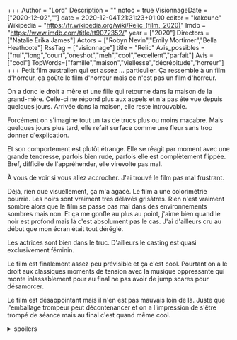 +++
Author = "Lord"
Description = ""
notoc = true
VisionnageDate = ["2020-12-02",""]
date = 2020-12-04T21:31:23+01:00
editor = "kakoune"
Wikipedia = "https://fr.wikipedia.org/wiki/Relic_(film,_2020)"
Imdb = "https://www.imdb.com/title/tt9072352/"
year = ["2020"]
Directors = ["Natalie Erika James"]
Actors = ["Robyn Nevin","Emily Mortimer","Bella Heathcote"]
RssTag = ["visionnage"]
title = "Relic"
Avis_possibles = ["nul","long","court","oneshot","meh","cool","excellent","parfait"]
Avis = ["cool"] 
TopWords=["famille","maison","viellesse","décrépitude","horreur"]
+++
Petit film australien qui est assez … particulier.
Ça ressemble à un film d'horreur, ça goûte le film d'horreur mais ce n'est pas un film d'horreur.

On a donc le droit a mère et une fille qui retourne dans la maison de la grand-mère.
Celle-ci ne répond plus aux appels et n'a pas été vue depuis quelques jours.
Arrivée dans la maison, elle reste introuvable.

Forcément on s'imagine tout un tas de trucs plus ou moins macabre.
Mais quelques jours plus tard, elle refait surface comme une fleur sans trop donner d'explication.

Et son comportement est plutôt étrange.
Elle se réagit par moment avec une grande tendresse, parfois bien rude, parfois elle est complètement flippée.
Bref, difficile de l'appréhender, elle virevolte pas mal.

À vous de voir si vous allez accrocher.
J'ai trouvé le film pas mal frustrant.

Déjà, rien que visuellement, ça m'a agacé.
Le film a une colorimétrie pourrie.
Les noirs sont vraiment très délavés grisâtres.
Rien n'est vraiment sombre alors que le film se passe pas mal dans des environnements sombres mais non.
Et ça me gonfle au plus au point, j'aime bien quand le noir est profond mais là c'est absolument pas le cas.
J'ai d'ailleurs cru au début que mon écran était tout déréglé.

Les actrices sont bien dans le truc.
D'ailleurs le casting est quasi exclusivement féminin.

Le film est finalement assez peu prévisible et ça c'est cool.
Pourtant on a le droit aux classiques moments de tension avec la musique oppressante qui monte inlassablement pour au final ne pas avoir de jump scares pour désamorcer.

Le film est désappointant mais il n'en est pas mauvais loin de là.
Juste que l'emballage trompeur peut décontenancer et on a l'impression de s'être trompé de séance mais au final c'est quand même cool.

<details><summary>spoilers</summary>

Je dois avouer que j'ai été très frustré qu'il n'y ait pas plus d'éléments d'horreur que ce soit surnaturel, ou violence ou je ne sais quoi d'autre.

D'ailleurs la scène finale où la mère dépiaute (dégueulassement) sa mère c'est très symbolique dans le sens mais vraiment très visuel.
Le fait de devoir accepter la décrépitude de sa mère et que c'est désormais une personne différente mais pas nécessairement méchante… bha … en fait c'est chouette.
Le fait d'avoir rendu ça assez moche à voir contraste avec la beauté du propos.

Je n'ai d'ailleurs pas écrit ce blogpost parcequ'il m'a fallu un peu de temps pour digérer le truc et savoir si j'ai aimé ou non.
Sur le coup ça ne m'a pas plus.
Mais après l'avoir laissé reposé et m'y repencher dessus deux jours plus tard … bha … c'est bon.
J'aime bien.

Au final le film a le cul entre deux chaises.
Son esthétique et ses tropes de films d'horreur ne sont au final qu'un enrobage pour un film qui a un propos bien plus terre-à-terre et concret.
</details>
